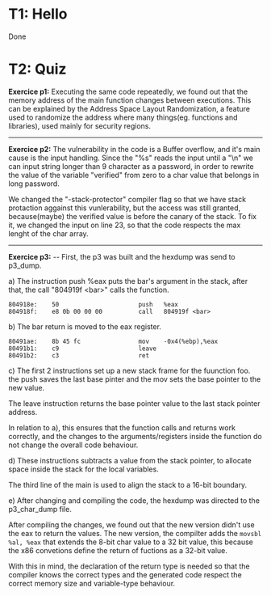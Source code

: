 # T1: Hello
Done

# T2: Quiz


**Exercice p1:** 
Executing the same code repeatedly, we found out that the memory address of the main function changes between executions. This can be explained by the Address Space Layout Randomization, a feature used to randomize the address where many things(eg. functions and libraries), used mainly for security regions.

---

**Exercice p2:** 
The vulnerability in the code is a Buffer overflow, and it's main cause is the input handling.
Since the "%s" reads the input until a "\n" we can input string longer than 9 character as a password, in order to rewrite the value of the variable "verified" from zero to a char value that belongs in long password.

We changed the "-stack-protector" compiler flag so that we have stack protaction aggainst this vunlerability, but the access was still granted, because(maybe) the verified value is before the canary of the stack. To fix it, we changed the input on line 23, so that the code respects the max lenght of the char array.

---
**Exercice p3:**
-- First, the p3 was built and the hexdump was send to p3_dump.

a) The instruction push %eax puts the bar's argument in the stack, after that, the call "804919f \<bar\>" calls the function.

```assembly
804918e:	50                   	push   %eax
804918f:	e8 0b 00 00 00       	call   804919f <bar>
```

b) The bar return is moved to the eax register.
```assembly
80491ae:	8b 45 fc             	mov    -0x4(%ebp),%eax
80491b1:	c9                   	leave
80491b2:	c3                   	ret
```

c) The first 2 instructions set up a new stack frame for the fuunction foo. the push saves the last base pinter and the mov sets the base pointer to the new value.

The leave instruction returns the base pointer value to the last stack pointer address.

In relation to a), this ensures that the function calls and returns work correctly, and the changes to the arguments/registers inside the function do not change the overall code behaviour. 

d) These instructions subtracts a value from the stack pointer, to allocate space inside the stack for the local variables.

The third line of the main is used to align the stack to a 16-bit boundary.

e) After changing and compiling the code, the hexdump was directed to the p3_char_dump file.

After compiling the changes, we found out that the new version didn't use the eax to return the values. The new version, the compilter adds the ```movsbl %al, %eax``` that extends the 8-bit char value to a 32 bit value, this because the x86 convetions define the return of fuctions as a 32-bit value.

With this in mind, the declaration of the return type is needed so that the compiler knows the correct types and the generated code respect the correct memory size and variable-type behaviour.
